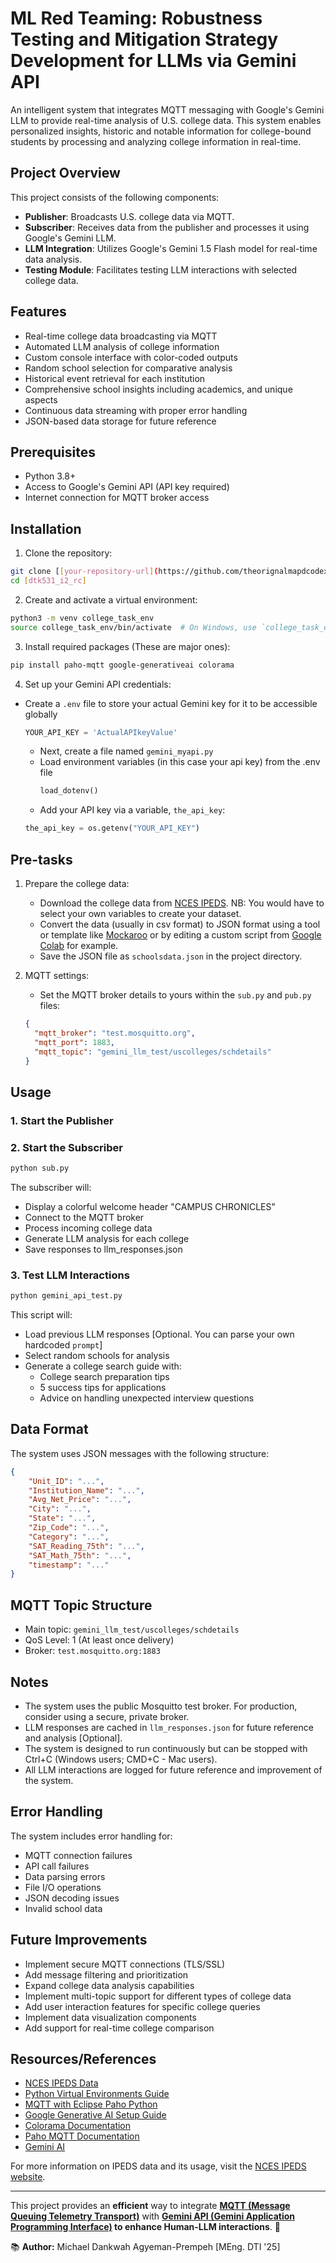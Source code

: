 # **ML Red Teaming: Robustness Testing and Mitigation Strategy Development for LLMs via Gemini API**

An intelligent system that integrates MQTT messaging with Google's Gemini LLM to provide real-time analysis of U.S. college data. This system enables personalized insights, historic and notable information for college-bound students by processing and analyzing college information in real-time.

## Project Overview

This project consists of the following components:
- **Publisher**: Broadcasts U.S. college data via MQTT.
- **Subscriber**: Receives data from the publisher and processes it using Google's Gemini LLM.
- **LLM Integration**: Utilizes Google's Gemini 1.5 Flash model for real-time data analysis.
- **Testing Module**: Facilitates testing LLM interactions with selected college data.

## Features

- Real-time college data broadcasting via MQTT
- Automated LLM analysis of college information
- Custom console interface with color-coded outputs
- Random school selection for comparative analysis
- Historical event retrieval for each institution
- Comprehensive school insights including academics, and unique aspects
- Continuous data streaming with proper error handling
- JSON-based data storage for future reference

## Prerequisites

- Python 3.8+
- Access to Google's Gemini API (API key required)
- Internet connection for MQTT broker access

## Installation

1. Clone the repository:
```bash
git clone [[your-repository-url](https://github.com/theorignalmapdcodex/dtk531_i2_rc)]
cd [dtk531_i2_rc]
```

2. Create and activate a virtual environment:
```bash
python3 -m venv college_task_env
source college_task_env/bin/activate  # On Windows, use `college_task_env\Scripts\activate`
```

3. Install required packages (These are major ones):
```bash
pip install paho-mqtt google-generativeai colorama
```

4. Set up your Gemini API credentials:
- Create a `.env` file to store your actual Gemini key for it to be accessible globally
   ```python
   YOUR_API_KEY = 'ActualAPIkeyValue'
   ```
   - Next, create a file named `gemini_myapi.py`
   - Load environment variables (in this case your api key) from the .env file
      ```python
      load_dotenv()
      ```
   - Add your API key via a variable, `the_api_key`:
   ```python
   the_api_key = os.getenv("YOUR_API_KEY")
   ```

## Pre-tasks

1. Prepare the college data:
   - Download the college data from [NCES IPEDS](https://nces.ed.gov/ipeds/datacenter/InstitutionList.aspx?goToReportId=1&sid=ed8899d5-439d-45d0-8201-036ffada722b&rtid=1). NB: You would have to select your own variables to create your dataset.
   - Convert the data (usually in csv format) to JSON format using a tool or template like [Mockaroo](https://nces.ed.gov/ipeds/datacenter/InstitutionList.aspx?goToReportId=1&sid=ed8899d5-439d-45d0-8201-036ffada722b&rtid=1) or by editing a custom script from [Google Colab](https://colab.research.google.com/drive/1y5fYk8ja9k9dxF0K3jqVcZQdCITr4WLV?usp=sharing) for example.
   - Save the JSON file as `schoolsdata.json` in the project directory.

2. MQTT settings:
   - Set the MQTT broker details to yours within the `sub.py` and `pub.py` files:
   ```json
   {
     "mqtt_broker": "test.mosquitto.org",
     "mqtt_port": 1883,
     "mqtt_topic": "gemini_llm_test/uscolleges/schdetails"
   }
   ```

## Usage

### 1. Start the Publisher

### 2. Start the Subscriber

```bash
python sub.py
```

The subscriber will:
- Display a colorful welcome header "CAMPUS CHRONICLES"
- Connect to the MQTT broker
- Process incoming college data
- Generate LLM analysis for each college
- Save responses to llm_responses.json

### 3. Test LLM Interactions

```bash
python gemini_api_test.py
```

This script will:
- Load previous LLM responses [Optional. You can parse your own hardcoded `prompt`]
- Select random schools for analysis
- Generate a college search guide with:
  - College search preparation tips
  - 5 success tips for applications
  - Advice on handling unexpected interview questions

## Data Format

The system uses JSON messages with the following structure:
```json
{
    "Unit_ID": "...",
    "Institution_Name": "...",
    "Avg_Net_Price": "...",
    "City": "...",
    "State": "...",
    "Zip_Code": "...",
    "Category": "...",
    "SAT_Reading_75th": "...",
    "SAT_Math_75th": "...",
    "timestamp": "..."
}
```

## MQTT Topic Structure

- Main topic: `gemini_llm_test/uscolleges/schdetails`
- QoS Level: 1 (At least once delivery)
- Broker: `test.mosquitto.org:1883`

## Notes

- The system uses the public Mosquitto test broker. For production, consider using a secure, private broker.
- LLM responses are cached in `llm_responses.json` for future reference and analysis [Optional].
- The system is designed to run continuously but can be stopped with Ctrl+C (Windows users; CMD+C - Mac users).
- All LLM interactions are logged for future reference and improvement of the system.

## Error Handling

The system includes error handling for:
- MQTT connection failures
- API call failures
- Data parsing errors
- File I/O operations
- JSON decoding issues
- Invalid school data

## Future Improvements

- Implement secure MQTT connections (TLS/SSL)
- Add message filtering and prioritization
- Expand college data analysis capabilities
- Implement multi-topic support for different types of college data
- Add user interaction features for specific college queries
- Implement data visualization components
- Add support for real-time college comparison

## Resources/References

- [NCES IPEDS Data](https://nces.ed.gov/ipeds/use-the-data)
- [Python Virtual Environments Guide](https://www.dataquest.io/blog/a-complete-guide-to-python-virtual-environments/)
- [MQTT with Eclipse Paho Python](https://dev.to/ndutared/understanding-mqtt-with-eclipse-paho-python-664)
- [Google Generative AI Setup Guide](https://priyanshu.com.np/genai/)
- [Colorama Documentation](https://pypi.org/project/colorama/)
- [Paho MQTT Documentation](https://www.eclipse.org/paho/index.php?page=clients/python/index.php)
- [Gemini AI](https://gemini.google.com/app)

For more information on IPEDS data and its usage, visit the [NCES IPEDS website](https://nces.ed.gov/ipeds/use-the-data/new-to-ipeds).

---
This project provides an **efficient** way to integrate **[MQTT (Message Queuing Telemetry Transport)](https://mqtt.org/)** with **[Gemini API (Gemini Application Programming Interface)](https://aistudio.google.com/prompts/new_chat?gad_source=1&gclid=Cj0KCQiAwOe8BhCCARIsAGKeD54ZYrTJ_uA03Eo9DlKsfjx4kv_Bvys7A0RxPujgVbyBFwLU6dsP8X0aArU-EALw_wcB) to enhance Human-LLM interactions**. 🚀

📚 **Author:** Michael Dankwah Agyeman-Prempeh [MEng. DTI '25]